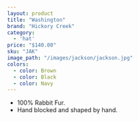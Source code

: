 ```yaml
---
layout: product
title: "Washington"
brand: "Hickory Creek"
category: 
  - 'hat'
price: "$140.00"
sku: "JAK"
image_path: "/images/jackson/jackson.jpg"
colors:
  - color: Brown
  - color: Black
  - color: Navy
---
```


* 100% Rabbit Fur.
* Hand blocked and shaped by hand.